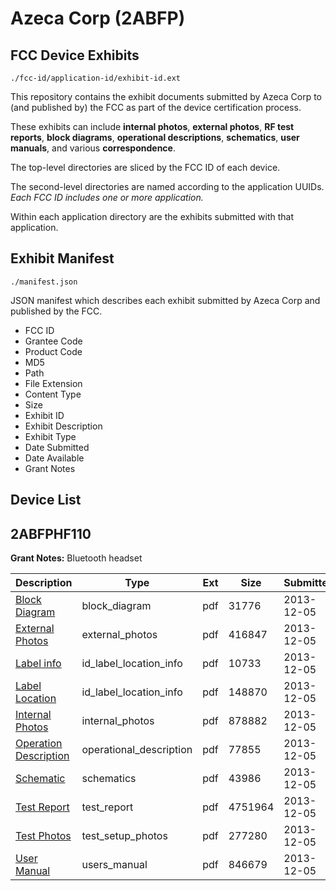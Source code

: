 # Azeca Corp (2ABFP)
## FCC Device Exhibits

```
./fcc-id/application-id/exhibit-id.ext
```

This repository contains the exhibit documents submitted by Azeca Corp to (and published by) the FCC as part of the device certification process.

These exhibits can include **internal photos**, **external photos**, **RF test reports**, **block diagrams**, **operational descriptions**, **schematics**, **user manuals**, and various **correspondence**.

The top-level directories are sliced by the FCC ID of each device.

The second-level directories are named according to the application UUIDs. *Each FCC ID includes one or more application.*

Within each application directory are the exhibits submitted with that application. 

## Exhibit Manifest

```
./manifest.json
```

JSON manifest which describes each exhibit submitted by Azeca Corp and published by the FCC.

- FCC ID
- Grantee Code
- Product Code
- MD5
- Path
- File Extension
- Content Type
- Size
- Exhibit ID
- Exhibit Description
- Exhibit Type
- Date Submitted
- Date Available
- Grant Notes

## Device List
## 2ABFPHF110
**Grant Notes:** Bluetooth headset

| Description | Type | Ext | Size | Submitted | Available |
| ----------- | ---- | --- | ---- | --------- | --------- |
| [Block Diagram](2ABFPHF110/6ae2749ce10961231b3a0109fa4c8505/2133891.pdf) | block_diagram | pdf | 31776 | 2013-12-05 | 2013-12-05 |
| [External Photos](2ABFPHF110/6ae2749ce10961231b3a0109fa4c8505/2133941.pdf) | external_photos | pdf | 416847 | 2013-12-05 | 2013-12-05 |
| [Label info](2ABFPHF110/6ae2749ce10961231b3a0109fa4c8505/2133955.pdf) | id_label_location_info | pdf | 10733 | 2013-12-05 | 2013-12-05 |
| [Label Location](2ABFPHF110/6ae2749ce10961231b3a0109fa4c8505/2134026.pdf) | id_label_location_info | pdf | 148870 | 2013-12-05 | 2013-12-05 |
| [Internal Photos](2ABFPHF110/6ae2749ce10961231b3a0109fa4c8505/2133922.pdf) | internal_photos | pdf | 878882 | 2013-12-05 | 2013-12-05 |
| [Operation Description](2ABFPHF110/6ae2749ce10961231b3a0109fa4c8505/2133893.pdf) | operational_description | pdf | 77855 | 2013-12-05 | 2013-12-05 |
| [Schematic](2ABFPHF110/6ae2749ce10961231b3a0109fa4c8505/2133892.pdf) | schematics | pdf | 43986 | 2013-12-05 | 2013-12-05 |
| [Test Report](2ABFPHF110/6ae2749ce10961231b3a0109fa4c8505/2133894.pdf) | test_report | pdf | 4751964 | 2013-12-05 | 2013-12-05 |
| [Test Photos](2ABFPHF110/6ae2749ce10961231b3a0109fa4c8505/2133934.pdf) | test_setup_photos | pdf | 277280 | 2013-12-05 | 2013-12-05 |
| [User Manual](2ABFPHF110/6ae2749ce10961231b3a0109fa4c8505/2133917.pdf) | users_manual | pdf | 846679 | 2013-12-05 | 2013-12-05 |
